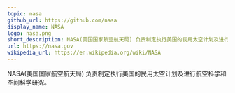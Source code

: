 ```yaml
---
topic: nasa
github_url: https://github.com/nasa
display_name: NASA
logo: nasa.png
short_description: NASA(美国国家航空航天局) 负责制定执行美国的民用太空计划及进行航空科学和空间科学研究。
url: https://nasa.gov
wikipedia_url: https://en.wikipedia.org/wiki/NASA
---
```

NASA(美国国家航空航天局) 负责制定执行美国的民用太空计划及进行航空科学和空间科学研究。